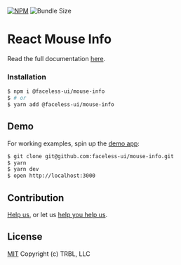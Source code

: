 [![NPM](https://img.shields.io/npm/v/@faceless-ui/mouse-info)](https://www.npmjs.com/@faceless-ui/mouse-info)
![Bundle Size](https://img.shields.io/bundlephobia/minzip/@faceless-ui/mouse-info?label=zipped)

# React Mouse Info

Read the full documentation [here](https://faceless-ui.com/docs/mouse-info).

### Installation

```bash
$ npm i @faceless-ui/mouse-info
$ # or
$ yarn add @faceless-ui/mouse-info
```

## Demo

For working examples, spin up the [demo app](./demo/App.demo.js):

```bash
$ git clone git@github.com:faceless-ui/mouse-info.git
$ yarn
$ yarn dev
$ open http://localhost:3000
```

## Contribution

[Help us,](https://github.com/faceless-ui/.github/blob/master/CONTRIBUTING.md) or let us [help you help us](https://github.com/faceless-ui/.github/blob/master/SUPPORT.md).

## License

[MIT](https://github.com/faceless-ui/mouse-info/blob/master/LICENSE) Copyright (c) TRBL, LLC
